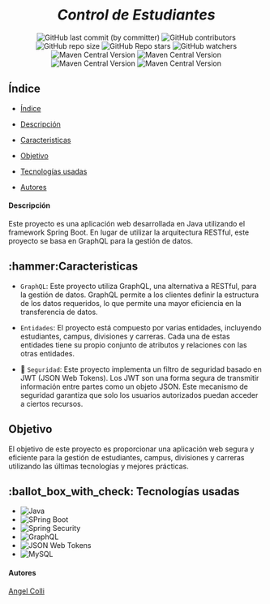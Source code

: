 <em> <h1 align="center"> Control de Estudiantes </h1> </em>

<p align="center">
<img alt="GitHub last commit (by committer)" src="https://img.shields.io/github/last-commit/NoxSlow99/control-student-graphql?style=plastic&color=001933">

<img alt="GitHub contributors" src="https://img.shields.io/github/contributors/NoxSlow99/control-student-graphql?style=plastic&color=001933">

<img alt="GitHub repo size" src="https://img.shields.io/github/repo-size/NoxSlow99/control-student-graphql?style=social">

<img alt="GitHub Repo stars" src="https://img.shields.io/github/stars/NoxSlow99/control-student-graphql?style=social">

<img alt="GitHub watchers" src="https://img.shields.io/github/watchers/NoxSlow99/control-student-graphql?style=social">

<img alt="Maven Central Version" src="https://img.shields.io/maven-central/v/org.springframework.boot/spring-boot-starter-data-jpa?style=plastic&logo=spring%20boot&label=Spring Boot&labelColor=ffffff&color=%236DB33F">

<img alt="Maven Central Version" src="https://img.shields.io/maven-central/v/org.springframework.boot/spring-boot-starter-graphql?style=plastic&logo=graphql&label=GraphQL&labelColor=%23E10098">

<img alt="Maven Central Version" src="https://img.shields.io/maven-central/v/com.auth0/java-jwt?style=plastic&logo=json%20web%20tokens&label=JWT&labelColor=%23000000">

<img alt="Maven Central Version" src="https://img.shields.io/maven-central/v/com.mysql/mysql-connector-j?style=plastic&logo=mysql&label=MySQL&labelColor=ffffff&color=%234479A1">

</p>

<h2 name="indice"> Índice </h2>

- [Índice](#indice)

- [Descripción](#descripcion)

- [Caracteristicas](#caracteristicas)

- [Objetivo](#objetivo)

- [Tecnologías usadas](#tecnologias-usadas)

- [Autores](#autores)

<h4 name="descripcion"> Descripción </h4>
<p> Este proyecto es una aplicación web desarrollada en Java utilizando el framework Spring Boot. En lugar de utilizar la arquitectura RESTful, 
  este proyecto se basa en GraphQL para la gestión de datos. </p>

<h2 name="Caracteristicas"> :hammer:Caracteristicas </h2>

- `GraphQL`: Este proyecto utiliza GraphQL, una alternativa a RESTful, para la gestión de datos. GraphQL permite a los clientes definir la estructura de los datos requeridos,
   lo que permite una mayor eficiencia en la transferencia de datos.

- `Entidades`: El proyecto está compuesto por varias entidades, incluyendo estudiantes, campus, divisiones y carreras. Cada una de estas entidades tiene su propio conjunto
  de atributos y relaciones con las otras entidades.

- :closed_lock_with_key: `Seguridad`: Este proyecto implementa un filtro de seguridad basado en JWT (JSON Web Tokens). Los JWT son una forma segura de transmitir información entre partes como un
  objeto JSON. Este mecanismo de seguridad garantiza que solo los usuarios autorizados puedan acceder a ciertos recursos.

<h2 name="objetivo"> Objetivo </h2>
El objetivo de este proyecto es proporcionar una aplicación web segura y eficiente para la gestión de estudiantes, campus, divisiones y carreras utilizando las últimas 
tecnologías y mejores prácticas.

<h2 name="tecnologias-usadas"> :ballot_box_with_check: Tecnologías usadas </h2>

- ![Java](https://img.shields.io/badge/Java-f89820?style=plastic&logo=data%3Aimage%2Fpng%3Bbase64%2CiVBORw0KGgoAAAANSUhEUgAAADAAAAAwCAYAAABXAvmHAAAACXBIWXMAAAsTAAALEwEAmpwYAAAFlElEQVR4nO1Xa2xURRQeQERUrG1ntoD4woIS8bmdu%2BUR6967xQooYCxBpSq7Zy4v8REV%2F0iqxkR8JMZfYkKMiUZC%2FeEzJEi6Z5YCf6j4iATUKA9jCA%2Bx3XtLA0HWnNlH19Jaomy7Nf2SyXbPvZ39zsx3vjPD2BCGMIR%2BQadTNZENZniOfGhQJ%2BE51tpkRC5ngxFts6rLfFse9hz5AhtsSDWy4Z5jbfIdK9VhW0vZYEKqvn6E58j1RN6z5ekTkeBVbLAgVVNzke9YTUTeJODId9mg0rxjJfLI70%2FWBDk9S9VVjvLDodm%2Bbb3l29ZGzw7dzIoJ7Y6c7Dvypxx52%2Brww9YtR6dPH%2BM78nnfsY6mn8kNbTNnlrJiQkc4FPRt%2BXse%2BZO%2BI%2Bu82qqpvmPtzdaCZ1srWbGhsyZ0jedYh7rIy9MdtlxA8eyq0250ONY8VozwHLk5S55G0qlaQXGSSi6piFzIihFe7bSA51hn8op2HcVTweBIz5GdGc3vZsWK9khoUn7RZouzw66%2BIm9X9rLi7rby10wCO3PxuspRxoWysrozOIMVK3xHrjFEbastVV09Oi%2F%2BZtcuyGZW1J3XtvYYohGpuh%2FkchILyxtZsSI5K3iD78jjpHeSVTbuReSDuV0IW8%2BwYsYJR05LNzM5NxujZHzbOpJJIsqKHclIaIrvyC%2FJRrMx37aOkZSOR4IlA8uOMcYhHhRKr%2BaA7wnATVzh2kBM11au2jQq%2B05HjTXBd6puM3%2BHQ%2Fd6jtxHR43uc5UrLQXoJqHwBwEY527ijoIRL3kELxeACaF0Kj3wTF8%2FaIo7bDUcq7MuM4Sj28YLF2cKhQ1lgBMqFm%2B%2BxMQUrqc5OeCJUrelMPeGAGB1F%2FlcEkmu8FsOegsN2hFaUa70J%2Ba70q0C9B6h8CBXujP7P8LV9d1SHSaU3pt5%2FlhBEjBJKIwIwE856KNnJ9PbwCQH%2FE4o3MhBN5ZHm6%2FvaW7RtburWX%2BAtp5HcZGIYoMAvJ9WVcT0fZRkWSxhlcX0FLECLz2XuUqWt5RypX0jIzc%2Bp%2BDkJzy1YzTJJLPCDSSBf3p%2F%2FMot5QEX5%2Fembw76dTMX6D2sES8oGPHcD7rxOX%2BTCeABAfoLofAdrvTbNITCDzK1sU8A%2FpkuUu1xVz%2FOGlO5RscB5wqlT3PAw4HY1n66YjamhnNARQVMbnSOtXBQAK4TbmIWc1tNjwhAfF5aOriRXIkNBDhsmRyI4eIA4DIB%2BjkO%2BhUaAvBZDolYwI0741w0l%2Fp8iBhWCsBVY6PNV7OBAlc6SivIQX8sVuDYriepYUQ64OqbBOiHhdIfUuO7LLajbMDIsvqmERVRnMrdxO0Vy7YHKCQAj%2BfLxMjBxHqWFQd9iByqX3mXLG8pNZ0ySzb9%2BTkdH7jCRaZI%2B9A%2FFagAvUFA%2FK6eHGvskq2CK%2F1aX272r8CV%2FrrLbbSm9n%2FWO0v1pADoBdk6IG0b%2Fcd0rXCbr%2BuLGAe9kOavcOOh856AcY8uCewjCZ2vuSuWbQ8I0C8JwFO0SwWpEVoVrvBIN9%2F%2FSgC%2BwQEfELH4DNOgMtbYI%2Bq%2Fv5C7iXHk86Zrp0knhMKTGYvdRfWVn9h5TaI8um1MxiK%2F6VXr1KyoPtLjAFf4Mw0B2N7L%2B%2B3k%2F%2BUxfU9%2BYyPbpS7PCgVqOKR3AfgiV%2Fp9rvQ2qhNDGPShPGf6gyv8hVZXKGw2p1TAV8l6TcetbxqRP68AvJUr%2FZEA3Ub3hIIlQKtV%2BmjiSpLFf52qAhLXcsAnyRzS1ou7%2Buc44baO5ErfzZV%2Bgm5kdEzmLgKdkcpdrDKutKRlIg3quKaOYno2HfwE4MsC8DOu9P6MlE4ZW3Zxfr6U%2BhGpYYasi%2FO5i2vMFRH0TgH4o1D4G0kp7TJGXrs56BajfVc%2FTbezcW7rxQNAeghD%2BF%2FgL76ssK8TFCCXAAAAAElFTkSuQmCC&logoColor=ffffff)
- ![SPring Boot](https://img.shields.io/badge/Spring%20Boot-6DB33F?style=plastic&logo=spring%20boot&logoColor=ffffff)
- ![Spring Security](https://img.shields.io/badge/Spring%20Security-6DB33F?style=plastic&logo=spring%20security&logoColor=ffffff)
- ![GraphQL](https://img.shields.io/badge/GraphQL-E10098?style=plastic&logo=graphql)
- ![JSON Web Tokens](https://img.shields.io/badge/JSON%20Web%20Tokens-000000?style=plastic&logo=json%20web%20tokens)
- ![MySQL](https://img.shields.io/badge/MySQL-353936?style=plastic&logo=mysql)


<h4> Autores </h4>

<a href="https://github.com/NoxSlow99" target="_blank" name="autores"> Angel Colli </a>
